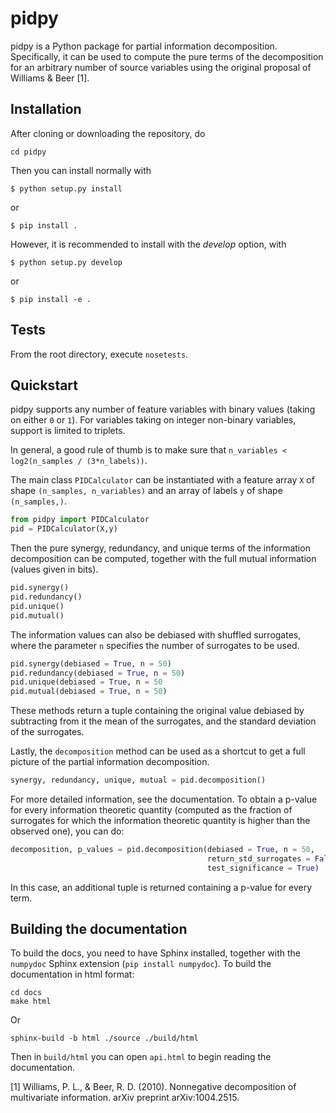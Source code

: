 pidpy
=====

pidpy is a Python package for partial information decomposition.
Specifically, it can be used to compute the pure terms of the decomposition
for an arbitrary number of source variables using the original proposal
of Williams & Beer [1].



Installation
------------
After cloning or downloading the repository, do

```
cd pidpy
```

Then you can install normally with

```
$ python setup.py install
```

or

```
$ pip install .
```

However, it is recommended to install with the _develop_ option, with

```
$ python setup.py develop
```

or

```
$ pip install -e .
```


Tests
-----
From the root directory, execute `nosetests`.

Quickstart
-----------
pidpy supports any number of feature variables with binary values
(taking on either `0` or `1`). For variables taking on integer non-binary
variables, support is limited to triplets.

In general, a good rule of thumb is to make sure that
`n_variables < log2(n_samples / (3*n_labels))`.

The main class `PIDCalculator` can be instantiated with a feature array `X` of
shape `(n_samples, n_variables)` and an array of labels `y` of shape `(n_samples,)`.

```python
from pidpy import PIDCalculator
pid = PIDCalculator(X,y)
```

Then the pure synergy, redundancy, and unique terms of the information
decomposition can be computed, together with the full mutual information (values
given in bits).

```python
pid.synergy()
pid.redundancy()
pid.unique()
pid.mutual()
````

The information values can also be debiased with shuffled surrogates, where
the parameter `n` specifies the number of surrogates to be used.

```python
pid.synergy(debiased = True, n = 50)
pid.redundancy(debiased = True, n = 50)
pid.unique(debiased = True, n = 50
pid.mutual(debiased = True, n = 50)
```
These methods return a tuple containing the original value debiased by
subtracting from it the mean of the surrogates, and the standard deviation
of the surrogates.

Lastly, the `decomposition` method can be used as a shortcut to get a full
picture of the partial information decomposition.

```python
synergy, redundancy, unique, mutual = pid.decomposition()
````
For more detailed information, see the documentation. To obtain a p-value
for every information theoretic quantity (computed as the fraction of
surrogates for which the information theoretic quantity is higher
than the observed one), you can do:

```python
decomposition, p_values = pid.decomposition(debiased = True, n = 50,
                                            return_std_surrogates = False,
                                            test_significance = True)
````
In this case, an additional tuple is returned containing a p-value
for every term.

Building the documentation
-----------
To build the docs, you need to have Sphinx installed, together with the
 `numpydoc` Sphinx extension (`pip install numpydoc`).
To build the documentation in html format:

```
cd docs
make html
```

Or

```
sphinx-build -b html ./source ./build/html
```

Then in `build/html` you can open `api.html` to begin reading
the documentation.

[1] Williams, P. L., & Beer, R. D. (2010).
Nonnegative decomposition of multivariate information.
arXiv preprint arXiv:1004.2515.